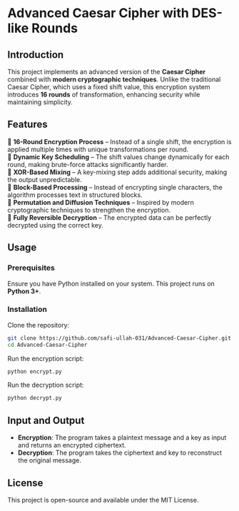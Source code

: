 # **Advanced Caesar Cipher with DES-like Rounds**  

## **Introduction**  
This project implements an advanced version of the **Caesar Cipher** combined with **modern cryptographic techniques**. Unlike the traditional Caesar Cipher, which uses a fixed shift value, this encryption system introduces **16 rounds** of transformation, enhancing security while maintaining simplicity.  

## **Features**  
🔹 **16-Round Encryption Process** – Instead of a single shift, the encryption is applied multiple times with unique transformations per round.  
🔹 **Dynamic Key Scheduling** – The shift values change dynamically for each round, making brute-force attacks significantly harder.  
🔹 **XOR-Based Mixing** – A key-mixing step adds additional security, making the output unpredictable.  
🔹 **Block-Based Processing** – Instead of encrypting single characters, the algorithm processes text in structured blocks.  
🔹 **Permutation and Diffusion Techniques** – Inspired by modern cryptographic techniques to strengthen the encryption.  
🔹 **Fully Reversible Decryption** – The encrypted data can be perfectly decrypted using the correct key.  

## **Usage**  
### **Prerequisites**  
Ensure you have Python installed on your system. This project runs on **Python 3+**.  

### **Installation**  
Clone the repository:  
```bash
git clone https://github.com/safi-ullah-031/Advanced-Caesar-Cipher.git  
cd Advanced-Caesar-Cipher
```
Run the encryption script:  
```bash
python encrypt.py
```
Run the decryption script:  
```bash
python decrypt.py
```

## **Input and Output**  
- **Encryption**: The program takes a plaintext message and a key as input and returns an encrypted ciphertext.  
- **Decryption**: The program takes the ciphertext and key to reconstruct the original message.  

## **License**  
This project is open-source and available under the MIT License.  

